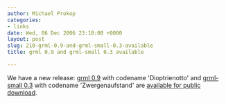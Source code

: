 ```yaml
---
author: Michael Prokop
categories:
- links
date: Wed, 06 Dec 2006 23:18:00 +0000
layout: post
slug: 210-grml-0.9-and-grml-small-0.3-available
title: grml 0.9 and grml-small 0.3 available

---
```

We have a new release: [grml 0\.9](http://grml.org/files/README-0.9.php) with codename 'Dioptrienotto' and [grml\-small 0\.3](http://grml.org/files/README-0.3-small.php) with codename 'Zwergenaufstand' are [available for public download](http://grml.org/download/).
